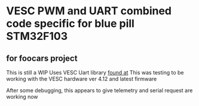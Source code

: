 # VESC PWM and UART combined code specific for blue pill STM32F103

## for foocars project

This is still a WIP
Uses VESC Uart library [found at](https://github.com/SolidGeek/VescUart)
This was testing to be working with the VESC hardware ver 4.12 and latest firmware

After some debugging, this appears to give telemetry and serial request are working now